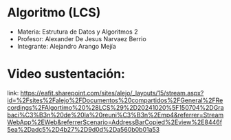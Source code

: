 # Algoritmo (LCS)
- Materia: Estrutura de Datos y Algoritmos 2
- Profesor: Alexander De Jesus Narvaez Berrio
- Integrante: Alejandro Arango Mejía
# Video sustentación:
link: https://eafit.sharepoint.com/sites/alejo/_layouts/15/stream.aspx?id=%2Fsites%2Falejo%2FDocumentos%20compartidos%2FGeneral%2FRecordings%2FAlgortimo%20%28LCS%29%2D20241020%5F150704%2DGrabaci%C3%B3n%20de%20la%20reuni%C3%B3n%2Emp4&referrer=StreamWebApp%2EWeb&referrerScenario=AddressBarCopied%2Eview%2E8446f5ea%2Dadc5%2D4b27%2D9d0d%2Da560b0b01a53
